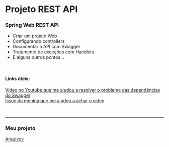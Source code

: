 # Projeto REST API 

### Spring Web REST API

- Criar um projeto Web
- Configurando controllers
- Documentar a API com Swagger
- Tratamento de exceções com Handlers
- E alguns outros pontos…

<br>

#### Links úteis:
[Video no Youtube que me ajudou a resolver o problema das dependências do Swagger](https://www.youtube.com/watch?v=pMXnR1T47e0&ab_channel=Developertips)<br>
[Issue da menina que me ajudou a achar o video](https://github.com/digitalinnovationone/dio-springboot/issues/2)

<br>

---

### Meu projeto
[Arquivos](/Arquivos/Conteudo/6%20-%20Ganhando%20produtividade%20com%20spring%20framwork/Material/Meu%20projeto%20de%20API%20com%20Swagger/)

